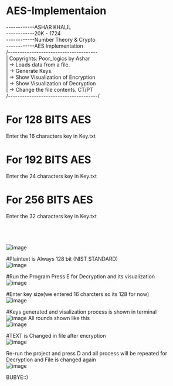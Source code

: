 # AES-Implementaion
------------ASHAR KHALIL<br />
------------20K - 1724<br />
------------Number Theory & Crypto<br />
------------AES Implementation<br />
/--------------------------------------<br />
|    Copyrights: Poor_logics by Ashar  <br />
| -> Loads data from a file.           <br />
| -> Generate Keys.                    <br />
| -> Show Visualization of Encryption  <br />
| -> Show Visualization of Decryption  <br />
| -> Change the file contents.  CT/PT  <br />
/--------------------------------------/<br />
    
# For 128 BITS AES
Enter the 16 characters key in Key.txt
# For 192 BITS AES
Enter the 24 characters key in Key.txt
# For 256 BITS AES
Enter the 32 characters key in Key.txt<br /><br /><br /><br /><br />
![image](https://user-images.githubusercontent.com/68750622/195323231-7e49508d-46e8-42d3-9dba-c323deced227.png)

#Plaintext is Always 128 bit (NIST STANDARD)<br />
![image](https://user-images.githubusercontent.com/68750622/195324209-ad4964c1-dcf8-40b8-86f8-e6dd33680874.png)

#Run the Program 
Press E for Decryption and its visualization<br />
![image](https://user-images.githubusercontent.com/68750622/195324445-e777fe2f-0e70-4882-bcb9-e762a4b2941c.png)

#Enter key size(we entered 16 charcters so its 128 for now)<br />
![image](https://user-images.githubusercontent.com/68750622/195324664-85d62503-9ccb-42ea-a0bb-c0a091e57d5c.png)

#Keys generated and visalization process is shown in terminal<br />
![image](https://user-images.githubusercontent.com/68750622/195325162-39c66caf-2777-49d8-ba8d-7646d2db2873.png)
All rounds shown like this<br />
![image](https://user-images.githubusercontent.com/68750622/195328904-95539774-05ff-4b3d-bacf-d6083bdefb3e.png)


#TEXT is Changed in file after encryption<br />
![image](https://user-images.githubusercontent.com/68750622/195325458-e6f3605d-74a6-449b-98bd-b7bcf24a5852.png)

Re-run the project and press D and all process will be repeated for Decryption and File is changed again<br />
![image](https://user-images.githubusercontent.com/68750622/195325693-041fe58e-0787-4823-933f-1827cc406a38.png)


BUBYE::)



